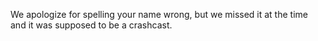 We apologize for spelling your name wrong, but we missed it at the time and it was supposed to be a crashcast.